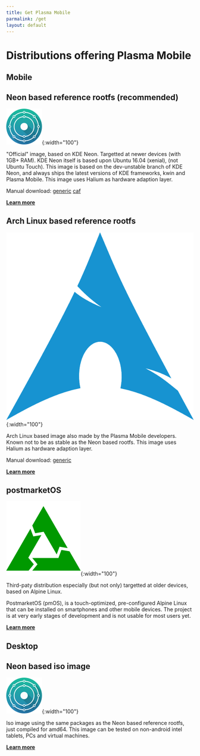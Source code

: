 ```yaml
---
title: Get Plasma Mobile
parmalink: /get
layout: default
---
```

 
Distributions offering Plasma Mobile
====================================

**Mobile**
----------

Neon based reference rootfs (recommended)
----------------------------------------

![](/img/neon.svg){:width="100"}

"Official" image, based on KDE Neon. Targetted at newer devices (with 1GB+ RAM).
KDE Neon itself is based upon Ubuntu 16.04 (xenial), (not Ubuntu Touch).
This image is based on the dev-unstable branch of KDE Neon, and always ships the latest versions of KDE frameworks, kwin and Plasma Mobile.
This image uses Halium as hardware adaption layer.

Manual download:
[<span class="fa fa-download" /> generic](http://images.plasma-mobile.org/rootfs/)
[<span class="fa fa-download" /> caf](http://images.plasma-mobile.org/caf-rootfs/)

**[<span class="fa fa-angle-right" /> Learn more](/neon-arch-reference-rootfs)**

Arch Linux based reference rootfs
---------------------------------

![](/img/archlinux.png){:width="100"}

Arch Linux based image also made by the Plasma Mobile developers. Known not to be as stable as the Neon based rootfs.
This image uses Halium as hardware adaption layer.

Manual download:
[<span class="fa fa-download" /> generic](http://images.plasma-mobile.org/arch-rootfs/)

**[<span class="fa fa-angle-right" /> Learn more](/neon-arch-reference-rootfs)**

postmarketOS
------------

![](/img/pmOS.svg){:width="100"}

Third-paty distribution especially (but not only) targetted at older devices, based on Alpine Linux.

PostmarketOS (pmOS), is a touch-optimized, pre-configured Alpine Linux that can be installed on smartphones and other mobile devices. The project is at very early stages of development and is not usable for most users yet.

**[<span class="fa fa-angle-right" /> Learn more](https://postmarketos.org)**

**Desktop**
-----------

Neon based iso image
--------------------

![](/img/neon.svg){:width="100"}

Iso image using the same packages as the Neon based reference rootfs, just compiled for amd64.
This image can be tested on non-android intel tablets, PCs and virtual machines.

**[<span class="fa fa-angle-right" /> Learn more](/intel-based-devices)**
